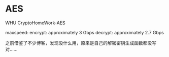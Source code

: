 # AES
WHU CryptoHomeWork-AES

maxspeed:
encrypt: approximately 3 Gbps
decrypt: approximately 2.7 Gbps

之前借鉴了不少博客，发现没什么用，原来是自己的解密密钥生成函数都没写对......
